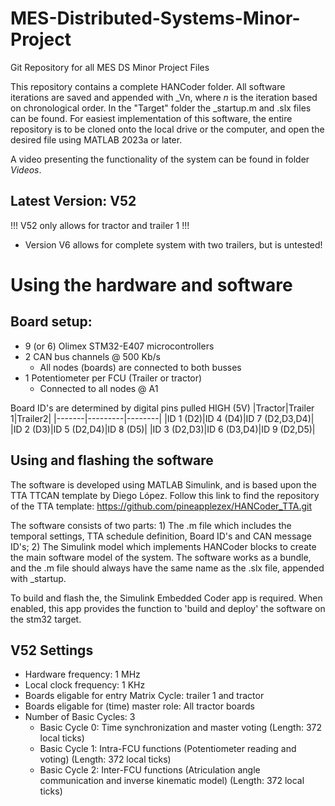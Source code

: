 # MES-Distributed-Systems-Minor-Project
Git Repository for all MES DS Minor Project Files

This repository contains a complete HANCoder folder. All software iterations are saved and appended with \_Vn, where _n_ is the iteration based on chronological order.
In the "Target" folder the \_startup.m and .slx files can be found. For easiest implementation of this software, the entire repository is to be cloned onto the local drive or the computer, and open the desired file using MATLAB 2023a or later. 

A video presenting the functionality of the system can be found in folder _Videos_.

## Latest Version: V52
!!! V52 only allows for tractor and trailer 1 !!!

- Version V6 allows for complete system with two trailers, but is untested!

# Using the hardware and software
## Board setup:
- 9 (or 6) Olimex STM32-E407 microcontrollers
- 2 CAN bus channels @ 500 Kb/s
  - All nodes (boards) are connected to both busses
- 1 Potentiometer per FCU (Trailer or tractor)
  - Connected to all nodes @ A1

Board ID's are determined by digital pins pulled HIGH (5V)
|Tractor|Trailer 1|Trailer2|
|-------|---------|--------|
|ID 1 (D2)|ID 4 (D4)|ID 7 (D2,D3,D4)|
|ID 2 (D3)|ID 5 (D2,D4)|ID 8 (D5)|
|ID 3 (D2,D3)|ID 6 (D3,D4)|ID 9 (D2,D5)|

## Using and flashing the software
The software is developed using MATLAB Simulink, and is based upon the TTA TTCAN template by Diego López. Follow this link to find the repository of the TTA template: https://github.com/pineapplezex/HANCoder_TTA.git

The software consists of two parts: 1) The .m file which includes the temporal settings, TTA schedule definition, Board ID's and CAN message ID's; 2) The Simulink model which implements HANCoder blocks to create the main software model of the system. The software works as a bundle, and the .m file should always have the same name as the .slx file, appended with \_startup.

To build and flash the, the Simulink Embedded Coder app is required. When enabled, this app provides the function to 'build and deploy' the software on the stm32 target. 

## V52 Settings
- Hardware frequency: 1 MHz
- Local clock frequency: 1 KHz
- Boards eligable for entry Matrix Cycle: trailer 1 and tractor
- Boards eligable for (time) master role: All tractor boards
- Number of Basic Cycles: 3
  - Basic Cycle 0: Time synchronization and master voting (Length: 372 local ticks)
  - Basic Cycle 1: Intra-FCU functions (Potentiometer reading and voting) (Length: 372 local ticks)
  - Basic Cycle 2: Inter-FCU functions (Atriculation angle communication and inverse kinematic model) (Length: 372 local ticks)

